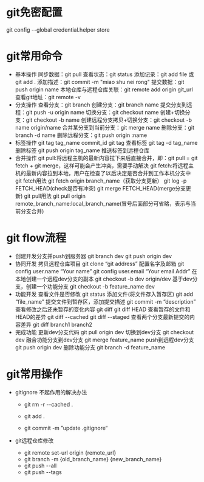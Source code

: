# git免密配置

git config --global credential.helper store

# git常用命令

* 基本操作
  同步数据：git pull
  查看状态：git status
  添加记录：git add file 或 git add .
  添加描述：git commit -m "miao shu nei rong"
  提交数据：git push origin name
  本地仓库与远程仓库关联：git remote add origin git_url
  查看git地址：git remote -v
* 分支操作
  查看分支：git branch
  创建分支：git branch name
  提交分支到远程：git push -u origin name
  切换分支：git checkout name
  创建+切换分支：git checkout -b name
  创建远程分支拷贝+切换分支：git checkout -b name origin/name
  合并某分支到当前分支：git merge name
  删除分支：git branch -d name
  删除远程分支：git push origin :name
* 标签操作
  git tag tag_name commit_id
  git tag 查看标签
  git tag -d tag_name 删除标签
  git push origin tag_name 推送标签到远程仓库
* 合并操作
  git pull:将远程主机的最新内容拉下来后直接合并，即：git pull = git fetch + git merge，这样可能会产生冲突，需要手动解决
  git fetch:将远程主机的最新内容拉到本地，用户在检查了以后决定是否合并到工作本机分支中
  git fetch用法
  git fetch origin branch_name（获取分支更新）
  git log -p FETCH_HEAD(check是否有冲突)
  git merge FETCH_HEAD(merge分支更新)
  git pull用法
  git pull origin remote_branch_name:local_branch_name(冒号后面部分可省略，表示与当前分支合并)

# git flow流程

* 创建开发分支并push到服务器
  git branch dev
  git push origin dev
* 协同开发
  拷贝远程仓库项目
  git clone “git address”
  配置名字及邮箱
  git config user.name “Your name”
  git config user.email “Your email Addr”
  在本地创建一个远程dev分支的副本
  git checkout -b dev origin/dev
  基于dev分支，创建一个功能分支
  git checkout -b feature_name dev
* 功能开发
  查看文件是否修改
  git status
  添加文件(将文件存入暂存区)
  git add “file_name”
  提交文件到暂存区，添加提交描述
  git commit -m “description”
  查看修改之后还未暂存的变化内容
  git diff
  git diff HEAD
  查看暂存的文件和HEAD的差异
  git diff --cached
  git diff --staged
  查看两个分支最新提交的内容差异
  git diff branch1 branch2
* 完成功能
  更新dev分支代码
  git pull origin dev
  切换到dev分支
  git checkout dev
  融合功能分支到dev分支
  git merge feature_name
  push到远程dev分支
  git push origin dev
  删除功能分支
  git branch -d feature_name

# git常用操作

* gitignore 不起作用的解决办法

  * git rm -r --cached . 

  * git add . 

  * git commit -m ”update .gitignore“

* git远程仓库修改

  * git remote set-url origin {remote_url}
  * git branch -m {old_branch_name} {new_branch_name}
  * git push --all
  * git push --tags